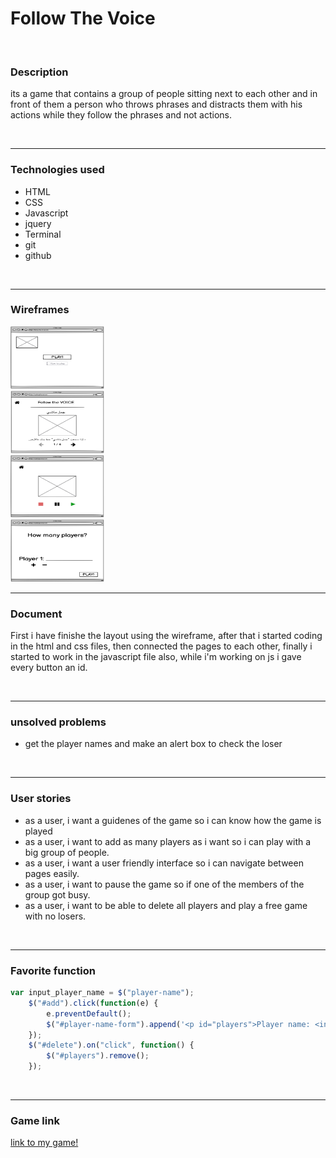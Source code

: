 # Follow The Voice

<br>


### Description

its a game that contains a group of people sitting next to each other and in front of them a person who throws phrases and distracts them with his actions while they follow the phrases and not actions.

<br>

---

###  Technologies used
- HTML
- CSS
- Javascript
- jquery
- Terminal
- git
- github

<br>

---

### Wireframes
<img src="images/wireframe-index.png" width="150" height="100" />
<br>
<img src="images/wireframe-howToPlay.png" width="150" height="100" />
<br>
<img src="images/wireframe-game.png" width="150" height="100" />
<br>
<img src="images/wireframe-players.png" width="150" height="100" />
<br>

---

### Document
First i have finishe the layout using the wireframe, after that i started coding in the html and css files, then connected the pages to each other, finally i started to work in the javascript file also, while i'm working on js i gave every button an id.

<br>

---

### unsolved problems
- get the player names and make an alert box to check the loser

<br>

---

### User stories
- as a user, i want a guidenes of the game so i can know how the game is played
- as a user, i want to add as many players as i want so i can play with a big group of people.
- as a user, i want a user friendly interface so i can navigate between pages easily.
- as a user, i want to pause the game so if one of the members of the group got busy.
- as a user, i want to be able to delete all players and play a free game with no losers.

<br>

---

### Favorite function
```javascript
var input_player_name = $("player-name");
    $("#add").click(function(e) {
        e.preventDefault();
        $("#player-name-form").append('<p id="players">Player name: <input id="player-name"></p>')
    });
    $("#delete").on("click", function() {
        $("#players").remove();
    });
```

<br>

---

### Game link
[link to my game!](https://pages.git.generalassemb.ly/mariafelemban/project-1-game/)
